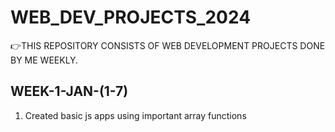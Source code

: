 # WEB_DEV_PROJECTS_2024
👉THIS REPOSITORY CONSISTS OF WEB DEVELOPMENT PROJECTS DONE BY ME WEEKLY. 

<h2>WEEK-1-JAN-(1-7)</h2>
<ol>
 <li>
   Created basic js apps using important array functions
 </li>
</ol>
